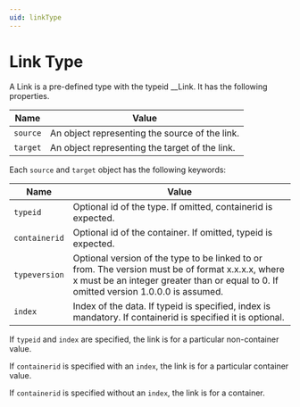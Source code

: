 ```yaml
---
uid: linkType
---
```


# Link Type

A Link is a pre-defined type with the typeid __Link. It has the following properties.

| Name | Value |
| --- | --- |
| `source` | An object representing the source of the link. |
| `target` | An object representing the target of the link. |

Each `source` and `target` object has the following keywords:

| Name | Value |
| --- | --- |
| `typeid` | Optional id of the type. If omitted, containerid is expected. |
| `containerid` | Optional id of the container. If omitted, typeid is expected. |
| `typeversion` | Optional version of the type to be linked to or from. The version must be of format x.x.x.x, where x must be an integer greater than or equal to 0. If omitted version 1.0.0.0 is assumed. |
| `index` | Index of the data. If typeid is specified, index is mandatory. If containerid is specified it is optional. |


If `typeid` and `index` are specified, the link is for a particular non-container value.

If `containerid`  is specified with an `index`, the link is for a particular container value.

If `containerid`  is specified without an `index`, the link is for a container.